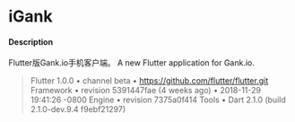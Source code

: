 # iGank

#### Description
Flutter版Gank.io手机客户端。
A new Flutter application for Gank.io.
 


>Flutter 1.0.0 • channel beta • https://github.com/flutter/flutter.git
Framework • revision 5391447fae (4 weeks ago) • 2018-11-29 19:41:26 -0800
Engine • revision 7375a0f414
Tools • Dart 2.1.0 (build 2.1.0-dev.9.4 f9ebf21297)
